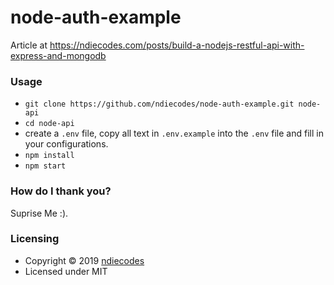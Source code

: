 # node-auth-example
Article at https://ndiecodes.com/posts/build-a-nodejs-restful-api-with-express-and-mongodb

### Usage
- `git clone https://github.com/ndiecodes/node-auth-example.git node-api`
- `cd node-api`
- create a `.env` file, copy all text in `.env.example` into the `.env` file and fill in your configurations.
- `npm install`
- `npm start` 


### How do I thank you?

Suprise Me :).

### Licensing

* Copyright © 2019  [ndiecodes](https://twitter.com/ndiecodes)
* Licensed under MIT

